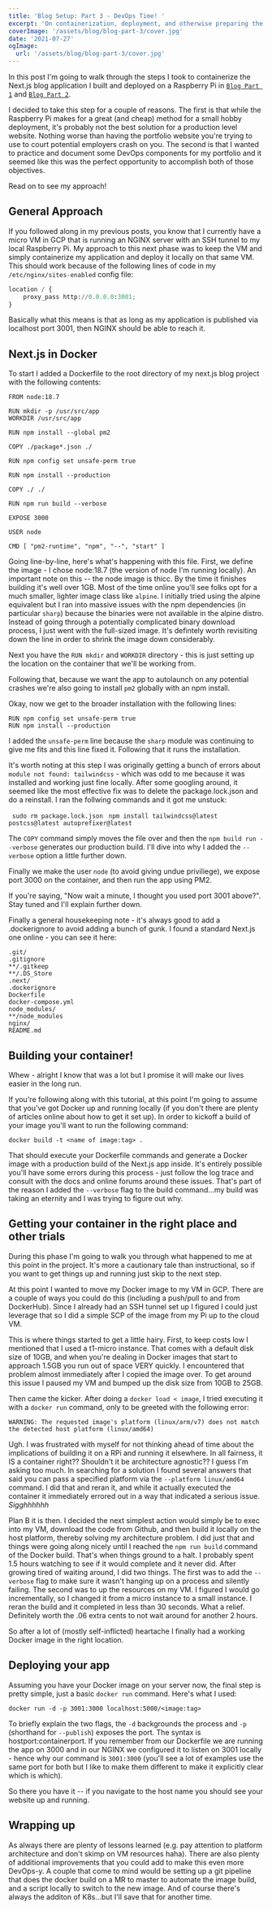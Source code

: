 ```yaml
---
title: 'Blog Setup: Part 3 - DevOps Time! '
excerpt: 'On containerization, deployment, and otherwise preparing the example blog application for deployment into the cloud'
coverImage: '/assets/blog/blog-part-3/cover.jpg'
date: '2021-07-27'
ogImage:
  url: '/assets/blog/blog-part-3/cover.jpg'
---
```


In this post I'm going to walk through the steps I took to containerize the Next.js blog application I built and deployed on a Raspberry Pi in [`Blog Part 1`](/posts/blog-part-1) and [`Blog Part 2`](/posts/blog-part-2).

I decided to take this step for a couple of reasons. The first is that while the Raspberry Pi makes for a great (and cheap) method for a small hobby deployment, it's probably not the best solution for a production level website. Nothing worse than having the portfolio website you're trying to use to court potential employers crash on you. The second is that I wanted to practice and document some DevOps components for my portfolio and it seemed like this was the perfect opportunity to accomplish both of those objectives. 

Read on to see my approach! 

## General Approach
If you followed along in my previous posts, you know that I currently have a micro VM in GCP that is running an NGINX server with an SSH tunnel to my local Raspberry Pi. My approach to this next phase was to keep the VM and simply containerize my application and deploy it locally on that same VM. This should work because of the following lines of code in my `/etc/nginx/sites-enabled` config file:

```python
location / {
    proxy_pass http://0.0.0.0:3001;
}
```

Basically what this means is that as long as my application is published via localhost port 3001, then NGINX should be able to reach it. 

## Next.js in Docker
To start I added a Dockerfile to the root directory of my next.js blog project with the following contents:

```text
FROM node:18.7

RUN mkdir -p /usr/src/app
WORKDIR /usr/src/app

RUN npm install --global pm2

COPY ./package*.json ./

RUN npm config set unsafe-perm true

RUN npm install --production 

COPY ./ ./

RUN npm run build --verbose

EXPOSE 3000

USER node

CMD [ "pm2-runtime", "npm", "--", "start" ]

```

Going line-by-line, here's what's happening with this file. First, we define the image - I chose node:18.7 (the version of node I'm running locally). An important note on this -- the node image is thicc. By the time it finishes building it's well over 1GB. Most of the time online you'll see folks opt for a much smaller, lighter image class like `alpine`. I initially tried using the alpine equivalent but I ran into massive issues with the npm dependencies (in particular `sharp`) because the binaries were not available in the alpine distro. Instead of going through a potentially complicated binary download process, I just went with the full-sized image. It's defintely worth revisiting down the line in order to shrink the image down considerably. 

Next you have the `RUN mkdir` and `WORKDIR` directory - this is just setting up the location on the container that we'll be working from. 

Following that, because we want the app to autolaunch on any potential crashes we're also going to install `pm2` globally with an npm install. 

Okay, now we get to the broader installation with the following lines:

```text
RUN npm config set unsafe-perm true
RUN npm install --production 
```

I added the `unsafe-perm` line because the `sharp` module was continuing to give me fits and this line fixed it. Following that it runs the installation. 

It's worth noting at this step I was originally getting a bunch of errors about `module not found: tailwindcss` - which was odd to me because it was installed and working just fine locally. After some googling around, it seemed like the most effective fix was to delete the package.lock.json and do a reinstall. I ran the follwing commands and it got me unstuck:

``` sudo rm package.lock.json```
``` npm install tailwindcss@latest postcss@latest autoprefixer@latest```

The `COPY` command simply moves the file over and then the `npm build run --verbose` generates our production build. I'll dive into why I added the `--verbose` option a little further down. 

Finally we make the user `node` (to avoid giving undue priviliege), we expose port 3000 on the container, and then run the app using PM2.

If you're saying, "Now wait a minute, I thought you used port 3001 above?". Stay tuned and I'll explain further down. 

Finally a general housekeeping note - it's always good to add a .dockerignore to avoid adding a bunch of gunk. I found a standard Next.js one online - you can see it here:

```text
.git/
.gitignore
**/.gitkeep
**/.DS_Store
.next/
.dockerignore
Dockerfile
docker-compose.yml
node_modules/
**/node_modules
nginx/
README.md
```

## Building your container! 
Whew - alright I know that was a lot but I promise it will make our lives easier in the long run. 

If you're following along with this tutorial, at this point I'm going to assume that you've got Docker up and running locally (if you don't there are plenty of articles online about how to get it set up). In order to kickoff a build of your image you'll want to run the following command:

``` docker build -t <name of image:tag> . ```

That should execute your Dockerfile commands and generate a Docker image with a production build of the Next.js app inside. It's entirely possible you'll have some errors during this process - just follow the log trace and consult with the docs and online forums around these issues. That's part of the reason I added the `--verbose` flag to the build command...my build was taking an eternity and I was trying to figure out why. 

## Getting your container in the right place and other trials
During this phase I'm going to walk you through what happened to me at this point in the project. It's more a cautionary tale than instructional, so if you want to get things up and running just skip to the next step. 

At this point I wanted to move my Docker image to my VM in GCP. There are a couple of ways you could do this (including a push/pull to and from DockerHub). Since I already had an SSH tunnel set up I figured I could just leverage that so I did a simple SCP of the image from my Pi up to the cloud VM. 

This is where things started to get a little hairy. First, to keep costs low I mentioned that I used a t1-micro instance. That comes with a default disk size of 10GB, and when you're dealing in Docker images that start to approach 1.5GB you run out of space VERY quickly. I encountered that problem almost immediately after I copied the image over. To get around this issue I paused my VM and bumped up the disk size from 10GB to 25GB. 

Then came the kicker. After doing a `docker load < image`, I tried executing it with a `docker run` command, only to be greeted with the following error:

```WARNING: The requested image's platform (linux/arm/v7) does not match the detected host platform (linux/amd64)``` 

Ugh. I was frustrated with myself for not thinking ahead of time about the implications of building it on a RPi and running it elsewhere. In all fairness, it IS a container right?? Shouldn't it be architecture agnostic?? I guess I'm asking too much. In searching for a solution I found several answers that said you can pass a specified platform via the `--platform linux/amd64` command. I did that and reran it, and while it actually executed the container it immediately errored out in a way that indicated a serious issue. *Sigghhhhhh* 

Plan B it is then. I decided the next simplest action would simply be to exec into my VM, download the code from Github, and then build it locally on the host platform, thereby solving my architecture problem. I did just that and things were going along nicely until I reached the `npm run build` command of the Docker build. That's when things ground to a halt. I probably spent 1.5 hours watching to see if it would complete and it never did. After growing tired of waiting around, I did two things. The first was to add the `--verbose` flag to make sure it wasn't hanging up on a process and silently failing. The second was to up the resources on my VM. I figured I would go incrementally, so I changed it from a micro instance to a small instance. I reran the build and it completed in less than 30 seconds. What a relief. Definitely worth the .06 extra cents to not wait around for another 2 hours. 

So after a lot of (mostly self-inflicted) heartache I finally had a working Docker image in the right location. 

## Deploying your app 
Assuming you have your Docker image on your server now, the final step is pretty simple, just a basic `docker run` command. Here's what I used:

```docker run -d -p 3001:3000 localhost:5000/<image:tag>```

To briefly explain the two flags, the `-d` backgrounds the process and `-p` (shorthand for `--publish`) exposes the port. The syntax is hostport:containerport. If you remember from our Dockerfile we are running the app on 3000 and in our NGINX we configured it to listen on 3001 locally - hence why our command is `3001:3000` (you'll see a lot of examples use the same port for both but I like to make them different to make it explicitly clear which is which).

So there you have it -- if you navigate to the host name you should see your website up and running. 


## Wrapping up
As always there are plenty of lessons learned (e.g. pay attention to platform architecture and don't skimp on VM resources haha). There are also plenty of additional improvements that you could add to make this even more DevOps-y. A couple that come to mind would be setting up a git pipeline that does the docker build on a MR to master to automate the image build, and a script locally to switch to the new image. And of course there's always the additon of K8s...but I'll save that for another time. 


